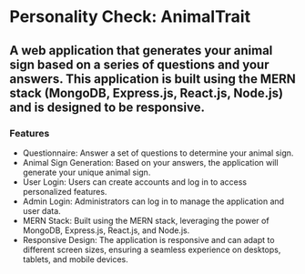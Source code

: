 # Personality Check: AnimalTrait


## A web application that generates your animal sign based on a series of questions and your answers. This application is built using the MERN stack (MongoDB, Express.js, React.js, Node.js) and is designed to be responsive.

### Features
- Questionnaire: Answer a set of questions to determine your animal sign.
- Animal Sign Generation: Based on your answers, the application will generate your unique animal sign.
- User Login: Users can create accounts and log in to access personalized features.
- Admin Login: Administrators can log in to manage the application and user data.
- MERN Stack: Built using the MERN stack, leveraging the power of MongoDB, Express.js, React.js, and Node.js.
- Responsive Design: The application is responsive and can adapt to different screen sizes, ensuring a seamless experience on desktops, tablets, and mobile devices.
